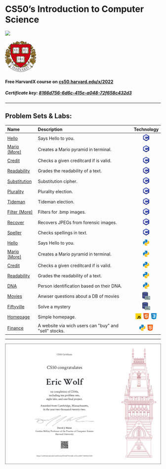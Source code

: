 # CS50’s Introduction to Computer Science

[![][cert_img]][certificate_link]

[![harvard](https://github.com/GrandEchoWhiskey/.github/blob/main/images/course/harvard100.png)](https://cs50.harvard.edu)

#### Free HarvardX course on [cs50.harvard.edu/x/2022][harvard_link]
##### Certificate key: [8166d756-6d6c-415e-a048-72f658c432d3][certificate_link]

---

## Problem Sets & Labs:
Name | Description | Technology
:--- | :--- | :---:
[Hello][hello_link] | Says Hello to you. | [![C][c_img]](#)
[Mario (More)][mario_link] | Creates a Mario pyramid in terminal. | [![C][c_img]](#)
[Credit][credit_link] | Checks a given creditcard if is valid. | [![C][c_img]](#)
[Readability][readability_link] | Grades the readability of a text. | [![C][c_img]](#)
[Substitution][substitution_link] | Substitution cipher. | [![C][c_img]](#)
[Plurality][plurality_link] | Plurality election. | [![C][c_img]](#)
[Tideman][tideman_link] | Tideman election. | [![C][c_img]](#)
[Filter (More)][filter_link] | Filters for .bmp images. | [![C][c_img]](#)
[Recover][recover_link] | Recovers JPEGs from forensic images. | [![C][c_img]](#)
[Speller][speller_link] | Checks spellings in text. | [![C][c_img]](#)
[Hello][hello_py_link] | Says Hello to you. | [![Python][py_img]](#)
[Mario (More)][mario_py_link] | Creates a Mario pyramid in terminal. | [![Python][py_img]](#)
[Credit][credit_py_link] | Checks a given creditcard if is valid. | [![Python][py_img]](#)
[Readability][readability_py_link] | Grades the readability of a text. | [![Python][py_img]](#)
[DNA][dna_link] | Person identification based on their DNA. | [![Python][py_img]](#)
[Movies][movies_link] | Anwser questions about a DB of movies | [![SQL][sql_img]](#)
[Fiftyville][fiftyville_link] | Solve a mystery | [![SQL][sql_img]](#)
[Homepage][homepage_link] | Simple homepage. | [![JavaScript][js_img]![HTML][html_img]![CSS][css_img]](#)
[Finance][fifnance_link] | A website via wich users can "buy" and "sell" stocks. | [![Python][py_img]![HTML][html_img]](#)

---

[![cert](CS50x.png)][certificate_link]

<!-- Links -->

[cert_img]: https://img.shields.io/badge/certificate-achieved-darkgreen?style=flat-square

[harvard_link]: https://cs50.harvard.edu/x/2022
[certificate_link]: https://certificates.cs50.io/8166d756-6d6c-415e-a048-72f658c432d3

[hello_link]: https://github.com/GrandEchoWhiskey/cs50-x-packed/tree/main/hello
[mario_link]: https://github.com/GrandEchoWhiskey/cs50-x-packed/tree/main/mario-more
[credit_link]: https://github.com/GrandEchoWhiskey/cs50-x-packed/tree/main/credit
[readability_link]: https://github.com/GrandEchoWhiskey/cs50-x-packed/tree/main/readability
[substitution_link]: https://github.com/GrandEchoWhiskey/cs50-x-packed/tree/main/substitution
[plurality_link]: https://github.com/GrandEchoWhiskey/cs50-x-packed/tree/main/plurality
[tideman_link]: https://github.com/GrandEchoWhiskey/cs50-x-packed/tree/main/tideman
[filter_link]: https://github.com/GrandEchoWhiskey/cs50-x-packed/tree/main/filter-more
[recover_link]: https://github.com/GrandEchoWhiskey/cs50-x-packed/tree/main/recover
[speller_link]: https://github.com/GrandEchoWhiskey/cs50-x-packed/tree/main/speller
[hello_py_link]: https://github.com/GrandEchoWhiskey/cs50-x-packed/tree/main/sentimental-hello
[mario_py_link]: https://github.com/GrandEchoWhiskey/cs50-x-packed/tree/main/sentimental-mario-more
[credit_py_link]: https://github.com/GrandEchoWhiskey/cs50-x-packed/tree/main/sentimental-credit
[readability_py_link]: https://github.com/GrandEchoWhiskey/cs50-x-packed/tree/main/sentimental-readability
[dna_link]: https://github.com/GrandEchoWhiskey/cs50-x-packed/tree/main/dna
[movies_link]: https://github.com/GrandEchoWhiskey/cs50-x-packed/tree/main/movies
[fiftyville_link]: https://github.com/GrandEchoWhiskey/cs50-x-packed/tree/main/fiftyville
[homepage_link]: https://github.com/GrandEchoWhiskey/cs50-x-packed/tree/main/homepage
[fifnance_link]: https://github.com/GrandEchoWhiskey/cs50-x-packed/tree/main/finance

[c_img]: https://github.com/GrandEchoWhiskey/.github/blob/main/images/programming/c.png
[py_img]: https://github.com/GrandEchoWhiskey/.github/blob/main/images/programming/python.png
[sql_img]: https://github.com/GrandEchoWhiskey/.github/blob/main/images/programming/sql.png
[js_img]: https://github.com/GrandEchoWhiskey/.github/blob/main/images/programming/js.png
[html_img]: https://github.com/GrandEchoWhiskey/.github/blob/main/images/programming/html.png
[css_img]: https://github.com/GrandEchoWhiskey/.github/blob/main/images/programming/css.png
